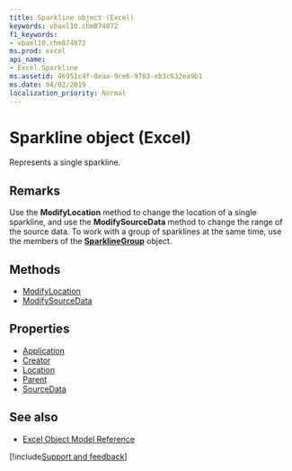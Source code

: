 ```yaml
---
title: Sparkline object (Excel)
keywords: vbaxl10.chm874072
f1_keywords:
- vbaxl10.chm874072
ms.prod: excel
api_name:
- Excel.Sparkline
ms.assetid: 46951c4f-0eaa-9ce6-9703-eb3c632ea9b1
ms.date: 04/02/2019
localization_priority: Normal
---
```



# Sparkline object (Excel)

Represents a single sparkline.


## Remarks

Use the **ModifyLocation** method to change the location of a single sparkline, and use the **ModifySourceData** method to change the range of the source data. To work with a group of sparklines at the same time, use the members of the **[SparklineGroup](Excel.SparklineGroup.md)** object.

## Methods

- [ModifyLocation](Excel.Sparkline.ModifyLocation.md)
- [ModifySourceData](Excel.Sparkline.ModifySourceData.md)

## Properties

- [Application](Excel.Sparkline.Application.md)
- [Creator](Excel.Sparkline.Creator.md)
- [Location](Excel.Sparkline.Location.md)
- [Parent](Excel.Sparkline.Parent.md)
- [SourceData](Excel.Sparkline.SourceData.md)

## See also

- [Excel Object Model Reference](overview/Excel/object-model.md)

[!include[Support and feedback](~/includes/feedback-boilerplate.md)]